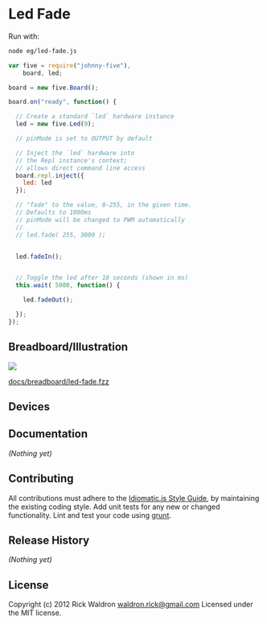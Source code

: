 # Led Fade

Run with:
```bash
node eg/led-fade.js
```


```javascript
var five = require("johnny-five"),
    board, led;

board = new five.Board();

board.on("ready", function() {

  // Create a standard `led` hardware instance
  led = new five.Led(9);

  // pinMode is set to OUTPUT by default

  // Inject the `led` hardware into
  // the Repl instance's context;
  // allows direct command line access
  board.repl.inject({
    led: led
  });

  // "fade" to the value, 0-255, in the given time.
  // Defaults to 1000ms
  // pinMode will be changed to PWM automatically
  //
  // led.fade( 255, 3000 );


  led.fadeIn();


  // Toggle the led after 10 seconds (shown in ms)
  this.wait( 5000, function() {

    led.fadeOut();

  });
});

```

## Breadboard/Illustration

<img src="https://raw.github.com/rwldrn/johnny-five/master/docs/breadboard/led-fade.png">

[docs/breadboard/led-fade.fzz](https://github.com/rwldrn/johnny-five/blob/master/docs/breadboard/led-fade.fzz)



## Devices




## Documentation

_(Nothing yet)_









## Contributing
All contributions must adhere to the [Idiomatic.js Style Guide](https://github.com/rwldrn/idiomatic.js),
by maintaining the existing coding style. Add unit tests for any new or changed functionality. Lint and test your code using [grunt](https://github.com/cowboy/grunt).

## Release History
_(Nothing yet)_

## License
Copyright (c) 2012 Rick Waldron <waldron.rick@gmail.com>
Licensed under the MIT license.
